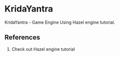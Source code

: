 # KridaYantra
KridaYantra - Game Engine
Using Hazel engine tutorial. 

## References
1. Check out Hazel engine tutorial